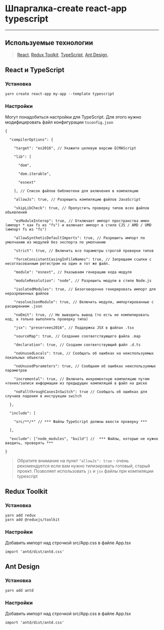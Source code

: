 # Шпаргалка-create react-app typescript
---
## Используемые технологии

> [React](https://ru.reactjs.org/docs/getting-started.html), 
[Redux Toolkit](https://redux-toolkit.js.org/introduction/getting-started),
[TypeScript](https://www.typescriptlang.org/docs/handbook/typescript-from-scratch.html),
[Ant Design](https://ant.design/components/overview/),

## **React и TypeScript**
### Установка
```
yarn create react-app my-app --template typescript
```
### Настройки
Могут понадобиться настройки для TypeScript. Для этого нужно модифицировать файл конфигурации `tsconfig.json`
```
{

  "compilerOptions": {

    "target": "es2016", // Укажите целевую версию ECMAScript

    "lib": [

      "dom",

      "dom.iterable",

      "esnext"

    ], // Список файлов библиотеки для включения в компиляцию

    "allowJs": true, // Разрешить компиляцию файлов JavaScript

    "skipLibCheck": true, // Пропустить проверку типов всех файлов объявлений

    "esModuleInterop": true, // Отключает импорт пространства имен (импорт * как fs из "fs") и включает импорт в стиле CJS / AMD / UMD (импорт fs из "fs")

    "allowSyntheticDefaultImports": true, // Разрешить импорт по умолчанию из модулей без экспорта по умолчанию

    "strict": true, // Включить все параметры строгой проверки типов

    "forceConsistentCasingInFileNames": true, // Запрещаем ссылки с несогласованным регистром на один и тот же файл.

    "module": "esnext", // Указываем генерацию кода модуля

    "moduleResolution": "node", // Разрешить модули в стиле Node.js

    "isolatedModules": true, // Безоговорочно генерировать импорт для неразрешенных файлов

    "resolveJsonModule": true, // Включить модули, импортированные с расширением .json

    "noEmit": true, // Не выводить вывод (то есть не компилировать код, а только выполнять проверку типа)

    "jsx": "preservees2016", // Поддержка JSX в файлах .tsx

    "sourceMap": true, // Создание соответствующего файла .map

    "declaration": true, // Создаем соответствующий файл .d.ts

    "noUnusedLocals": true, // Сообщать об ошибках на неиспользуемых локальных объектах

    "noUnusedParameters": true, // Сообщаем об ошибках неиспользуемых параметров

    "incremental": true, // Включить инкрементную компиляцию путем чтения/записи информации из предыдущих компиляций в файл на диске

    "noFallthroughCasesInSwitch": true // Сообщать об ошибках для случаев падения в инструкции switch

  },

  "include": [

    "src/**/*" // *** Файлы TypeScript должны ввести проверку ***

  ],

  "exclude": ["node_modules", "build"] //  *** Файлы, которые не нужно вводить, проверять ***

}
```
> Обратите внимание на пункт `"allowJs": true` - очень рекомендуется если вам нужно типизировать готовый, старый проект. Позволяет использовать `js` и `jsx` файлы при компиляции typescript

## **Redux Toolkit**
### Установка
```
yarn add redux
yarn add @reduxjs/toolkit
```
### Настройки

Добавить импорт над строчкой src/App.css в файле App.tsx
```
import 'antd/dist/antd.css'
```

## **Ant Design**
### Установка
```
yarn add antd
```
### Настройки

Добавить импорт над строчкой src/App.css в файле App.tsx
```
import 'antd/dist/antd.css'
```